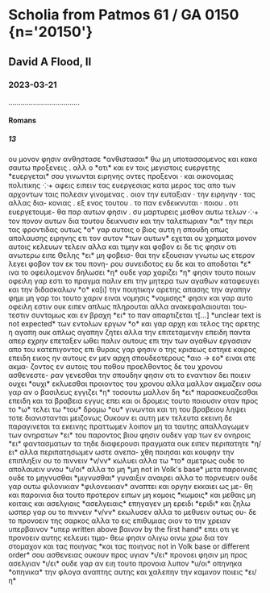# Scholia from Patmos 61 / GA 0150 {n='20150'}
## David A Flood, II
### 2023-03-21
...................................
#### Romans
##### 13
<pb n="1r"/>

<v n="5/Ϙδ">
    <lb n=9/> ου μονον φησιν ανθηστασε *ανθιστασαι* θω μη υποτασσομενος και κακα σαυτω προξενεις .
    <lb n=10/> αλλ ο *οτι* και εν τοις μεγιστοις ευεργετης *ευεργεται* σου γινωνται ειρηνης οντες προξενοι ·
    <lb n=11/> και οικονομιας πολιτικης ⁘+
</v>

<v n="6/Ϙε">
    <lb n=13/> αφεις ειπειν τας ευεργεσιας κατα μερος τας απο των αρχοντων ταις 
    <lb n=14/> πολεσιν γινομενας . οιον την ευταξιαν · την ειρηνην · τας αλλας δια-
    <lb n=15/>κονιας . εξ ενος τουτου . το παν ενδεικνυται · ποιου . οτι ευεργετουμε- 
    <lb n=16/>θα παρ αυτων φησιν . συ μαρτυρεις μισθον αυτω τελων ⁘+
</v>

<v n="6/Ϙϛ">
    <lb n=18/> τον πονον αυτων δια τουτου δεικνυσιν και την ταλεπωριαν *αι* την περι τας 
    <lb n=19/> φροντιδας ουτως *ο* γαρ αυτοις ο βιος αυτη η σπουδη οπως απολαυσης ειρηνης
</v>

<v n="7/Ϙζ">
    <lb n=22/> ετι τoν αυτον *των αυτων* εχεται ου χρηματα μονον αυτοις κελευων τελειν αλλα και 
    <lb n=23/> τιμην και φοβον ει δε τις φησιν οτι ανωτερω ειπε Θελης *ει* μη φοβεισ-
    <lb n=24/>θαι την εξουσιαν γνωτω ως ετερον λεγει φοβον τον εκ του πονη-
    <lb n=25/>ρου συνειδοτος ευ δε και το αποδοται *ε* ινα το οφειλομενον δηλωσει *η* 
    <lb n=26/> ουδε γαρ χαριζει *η* φησιν τουτο ποιων οφειλη γαρ εστι το πραγμα
</v>

<v n="8/Ϙη">
    <lb n=28/> παλιν επι την μητερα των αγαθων καταφευγει και την διδασκαλων *ο* 
    <lb n=29/> κα[ι] την ποιητικην αρετης απασης την αγαπην φημι
</v>

<v n="8–9/Ϙθ">
    <lb n=33/> μη γαρ τοι τουτο χαριν ειναι νομησις *νομισης* φησιν και γαρ αυτο οφειλη εστιν
</v>

<pb n="1v"/>

<v n="9/ρ">
    <lb n=1/> ουκ ειπεν απλως πληρουται αλλα ανακεφαλαιουται του-
    <lb n=2/>τεστιν συντομως και εν βραχη *ει* το παν απαρτιζεται τ[...] *unclear text is not expected* 
    <lb n=3/> των εντολων εργων *o* και γαρ αρχη και τελος της αρετης η αγαπη
</v>

<v n="9–10/α">
    <lb n=6/> ουκ απλως αγαπην ζητει αλλα την επιτεταμενην
</v>

<v n="11/β">
    <lb n=8/> επειδη παντα απερ εχρην επεταξεν ωθει παλιν αυτους επι την των 
    <lb n=9/> αγαθων εργασιαν απο του κατεπιγοντος επι θυραις γαρ φησιν ο της 
    <lb n=10/> κρισεως εστηκε καιρος
</v>

<v n="11/γ">
    <lb n=12/> επειδη εικος ην αυτους εν μεν αρχη σπουδεοτερους *αιο -> εο* ειναι ατε ακμα-
    <lb n=13/>ζοντος εν αυτοις του ποθου προελθοντος δε του χρονου ασθενεστε-
    <lb n=14/>ραν γενεσθαι την σπουδην φησιν οτι το εναντιον δει ποιειν ουχει *ουχι* 
    <lb n=15/> εκλυεσθαι προιοντος του χρονου αλλα μαλλον ακμαζειν οσω γαρ αν 
    <lb n=16/> ο βασιλευς εγγιζει *η* τοσουτω μαλλον δη *ει* παρασκευαζεσθαι επειδη 
    <lb n=17/> και τα βραβεια εγγυς επει και οι δρομεις τουτο ποιουσιν οταν προς 
    <lb n=18/> το *ω* τελει τω *του* δρομω *ου* γινωνται και τη του βραβειου ληψει τοτε διανιστανται μειζονως
</v>

<v n="12/δ">
    <lb n=20/> Ουκουν ει αυτη μεν τελευτα εκεινη δε παραγινεται τα εκεινης 
    <lb n=21/> πραττωμεν λοιπον μη τα ταυτης
</v>

<v n="12/ε">
    <lb n=24/> απαλλαγωμεν των ονηρατων *ει* του παροντος βιου φησιν ουδεν γαρ 
    <lb n=25/> των εν ονηροις *ει* φαντασματων τα τηδε διαφερουσι πραγματα
</v>

<v n="13/ϛ">
    <lb n=27/> ουκ ειπεν περιπατητε *η/ει* αλλα περιπατησωμεν ωστε ανεπα-
    <lb n=28/>χθη ποιησαι και κουφην την επιπληξιν
</v>

<v n="13/ζ">
    <lb n=30/> oυ το πιννειν *ν/νν* κωλυει αλλα τω *το* αμετρως ουδε το απολαυειν υνου *υ/οι* 
    <lb n=31/> αλλα το μη *μη not in Volk's base* μετα παροινιας ουδε το μηγνυσθαι *μιγνυσθαι* γυναιξιν αναιρει 
    <lb n=32/> αλλα το πορνευειν
</v>

<v n="13–14/η">
    <lb n=34/> ουδε γαρ ουτω φιλονικιαν *φιλονεικιαν* αναπτει και οργην εκκαιει ως με-
    <pb n="2r"/><lb n=1/>θη και παροινια δια τουτο προτερον ειπων μη κομοις *κωμοις* και 
    <lb n=2/> μεθαις μη κοιταις και ασελγιαις *ασελγειαις* επηγαγεν μη ερειδι *εριδι* και ζηλω
</v>

<v n="14/θ">
    <lb n=4/> ωσπερ γαρ ου το πιννειν *ν/νν* εκωλυσεν αλλα το μεθυειν ουτως ου-
    <lb n=5/>δε το προνοειν της σαρκος αλλα το εις επιθυμιας οιον το 
    <lb n=6/> την χρειαν υπερβαινον *υπερ written above βαινον by the first hand* επει οτι γε προνοειν αυτης κελευει τιμο-
    <lb n=7/>θεω φησιν ολιγω οινω χρω δια τον στομαχον και τας ποιηνας *και τας ποιηνας not in Volk base or different order* 
    <lb n=8/> σου ασθενειας ουκουν προς υγιαν *ι/ει* προνοει φησιν μη προς 
    <lb n=9/> ασελγιαν *ι/ει* ουδε γαρ αν ειη τουτο προνοια λυπον *υ/οι* οπηνηκα *οπηνικα* την 
    <lb n=10/> φλογα αναπτης αυτης και χαλεπην την καμινον ποιεις *ει/η*
</v>

#####
#### 